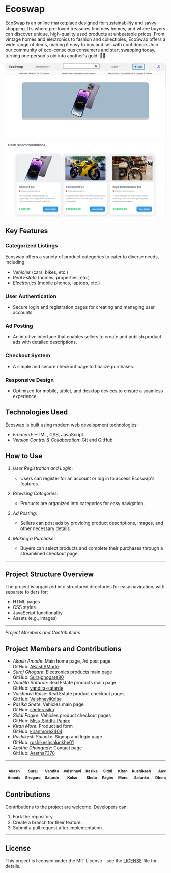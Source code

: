 
# Ecoswap

EcoSwap is an online marketplace designed for sustainability and savvy shopping. It’s where pre-loved treasures find new homes, and where buyers can discover unique, high-quality used products at unbeatable prices. From vintage homes and electronics to fashion and collectibles, EcoSwap offers a wide range of items, making it easy to buy and sell with confidence. Join our community of eco-conscious consumers and start swapping today, turning one person's old into another's gold! 🌱💼

![Home Page](./img/homepage1.png)

![Home Page](./img/homepage2.png)

## Key Features

### Categorized Listings

Ecoswap offers a variety of product categories to cater to diverse needs, including:

- *Vehicles* (cars, bikes, etc.)
- *Real Estate* (homes, properties, etc.)
- *Electronics* (mobile phones, laptops, etc.)

### User Authentication

- Secure login and registration pages for creating and managing user accounts.

### Ad Posting

- An intuitive interface that enables sellers to create and publish product ads with detailed descriptions.

### Checkout System

- A simple and secure checkout page to finalize purchases.

### Responsive Design

- Optimized for mobile, tablet, and desktop devices to ensure a seamless experience.



## Technologies Used

Ecoswap is built using modern web development technologies:

- *Frontend*: HTML, CSS, JavaScript
- *Version Control & Collaboration*: Git and GitHub



## How to Use

1. *User Registration and Login*:

   - Users can register for an account or log in to access Ecoswap's features.
2. *Browsing Categories*:

   - Products are organized into categories for easy navigation.
3. *Ad Posting*:

   - Sellers can post ads by providing product descriptions, images, and other necessary details.
4. *Making a Purchase*:

   - Buyers can select products and complete their purchases through a streamlined checkout page.

---

## Project Structure Overview

The project is organized into structured directories for easy navigation, with separate folders for:

- HTML pages
- CSS styles
- JavaScript functionality
- Assets (e.g., images)

---

*Project Members and Contributions* 

## Project Members and Contributions

- *Akash Amode*: Main home page, Ad post page  
  GitHub: [AKashAMode](https://github.com/AKashAMode)
- *Suraj Ghogare*: Electronics products main page  
  GitHub: [Surajghogare80](https://github.com/Surajghogare80)
- *Vandita Satarde*: Real Estate products main page  
  GitHub: [vandita-satarde](https://github.com/vandita-satarde)
- *Vaishnavi Kolse*: Real Estate product checkout pages  
  GitHub: [VaishnaviKolse](https://github.com/VaishnaviKolse)
- *Rasika Shete*: Vehicles main page  
  GitHub: [sheterasika](https://github.com/sheterasika/)
- *Siddi Pagire*: Vehicles product checkout pages  
  GitHub: [Miss-Siddhi-Pagire](https://github.com/Miss-Siddhi-Pagire)
- *Kiran More*: Product ad form  
  GitHub: [kiranmore2404](https://github.com/kiranmore2404)
- *Rushikesh Salunke*: Signup and login page  
  GitHub: [rushikeshsalunkhe01](https://github.com/rushikeshsalunkhe01)
- *Aastha Dhongade*: Contact page  
  GitHub: [Aastha7378](https://github.com/Aastha7378)


<table>
  <tr>
    <td align="center"><a href="https://github.com/AKashAMode"><img src="https://avatars.githubusercontent.com/AkashAmode?v=4" width="100px;" alt=""/><br /><sub><b>Akash Amode</b></sub></a></td>
    <td align="center"><a href="https://github.com/Surajghogare80"><img src="https://avatars.githubusercontent.com/Surajghogare80?v=4" width="100px;" alt=""/><br /><sub><b>Suraj Ghogare</b></sub></a></td>
    <td align="center"><a href="https://github.com/vandita-satarde"><img src="https://avatars.githubusercontent.com/vandita-satarde?v=4" width="100px;" alt=""/><br /><sub><b>Vandita Satarde</b></sub></a></td>
    <td align="center"><a href="https://github.com/VaishnaviKolse"><img src="https://avatars.githubusercontent.com/VaishnaviKolse?v=4" width="100px;" alt=""/><br /><sub><b>Vaishnavi Kolse</b></sub></a></td>
    <td align="center"><a href="https://github.com/sheterasika"><img src="https://avatars.githubusercontent.com/sheterasika?v=4" width="100px;" alt=""/><br /><sub><b>Rasika Shete</b></sub></a></td>
    <td align="center"><a href="https://github.com/Miss-Siddhi-Pagire"><img src="https://avatars.githubusercontent.com/Miss-Siddhi-Pagire?v=4" width="100px;" alt=""/><br /><sub><b>Siddi Pagire</b></sub></a></td>
    <td align="center"><a href="https://github.com/kiranmore2404"><img src="https://avatars.githubusercontent.com/kiranmore2404?v=4" width="100px;" alt=""/><br /><sub><b>Kiran More</b></sub></a></td>
    <td align="center"><a href="https://github.com/rushikeshsalunkhe01"><img src="https://avatars.githubusercontent.com/rushikeshsalunkhe01?v=4" width="100px;" alt=""/><br /><sub><b>Rushikesh Salunke</b></sub></a></td>
    <td align="center"><a href="https://github.com/Aastha7378"><img src="https://avatars.githubusercontent.com/Aastha7378?v=4" width="100px;" alt=""/><br /><sub><b>Aastha Dhongade</b></sub></a></td>
    
    
</tr>
</table>


## Contributions

Contributions to the project are welcome. Developers can:

1. Fork the repository.
2. Create a branch for their feature.
3. Submit a pull request after implementation.

---

## License

This project is licensed under the MIT License - see the [LICENSE](LICENSE) file for details.



